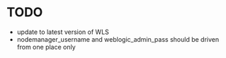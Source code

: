 # TODO
- update to latest version of WLS
- nodemanager_username and weblogic_admin_pass should be driven from one place only
